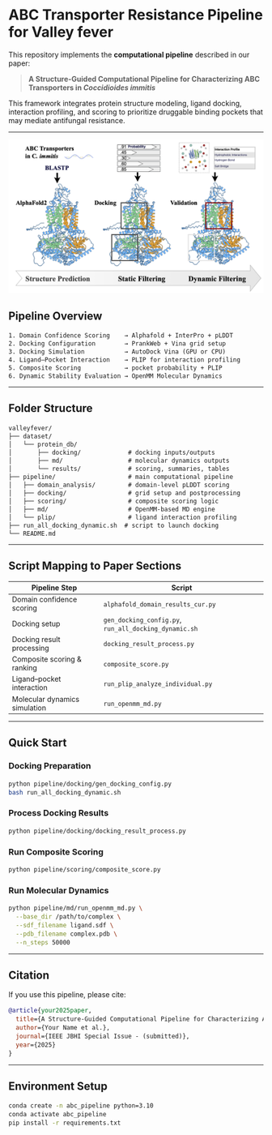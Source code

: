 # ABC Transporter Resistance Pipeline for Valley fever

This repository implements the **computational pipeline** described in our paper:

> **A Structure-Guided Computational Pipeline for Characterizing ABC Transporters in _Coccidioides immitis_**

This framework integrates protein structure modeling, ligand docking, interaction profiling, and scoring to prioritize 
druggable binding pockets that may mediate antifungal resistance.

---

![Computational Pipeline](./system_arch.png)

## Pipeline Overview

```text
1. Domain Confidence Scoring    → Alphafold + InterPro + pLDDT
2. Docking Configuration        → PrankWeb + Vina grid setup
3. Docking Simulation           → AutoDock Vina (GPU or CPU)
4. Ligand–Pocket Interaction    → PLIP for interaction profiling
5. Composite Scoring            → pocket probability + PLIP
6. Dynamic Stability Evaluation → OpenMM Molecular Dynamics
```

---

## Folder Structure
```
valleyfever/
├── dataset/
│   └── protein_db/
│       ├── docking/             # docking inputs/outputs
│       ├── md/                  # molecular dynamics outputs
│       └── results/             # scoring, summaries, tables
├── pipeline/                    # main computational pipeline
│   ├── domain_analysis/         # domain-level pLDDT scoring
│   ├── docking/                 # grid setup and postprocessing
│   ├── scoring/                 # composite scoring logic
│   ├── md/                      # OpenMM-based MD engine
│   └── plip/                    # ligand interaction profiling
├── run_all_docking_dynamic.sh  # script to launch docking
└── README.md
```

---

## Script Mapping to Paper Sections
| **Pipeline Step**              | **Script**                                           |
|-------------------------------|------------------------------------------------------|
| Domain confidence scoring     | `alphafold_domain_results_cur.py`                   |
| Docking setup                 | `gen_docking_config.py`, `run_all_docking_dynamic.sh` |
| Docking result processing     | `docking_result_process.py`                         |
| Composite scoring & ranking   | `composite_score.py`                                |
| Ligand–pocket interaction     | `run_plip_analyze_individual.py`                    |
| Molecular dynamics simulation | `run_openmm_md.py`                                  |

---

## Quick Start

### Docking Preparation
```bash
python pipeline/docking/gen_docking_config.py
bash run_all_docking_dynamic.sh
```

### Process Docking Results
```bash
python pipeline/docking/docking_result_process.py
```

### Run Composite Scoring
```bash
python pipeline/scoring/composite_score.py
```

###  Run Molecular Dynamics
```bash
python pipeline/md/run_openmm_md.py \
  --base_dir /path/to/complex \
  --sdf_filename ligand.sdf \
  --pdb_filename complex.pdb \
  --n_steps 50000
```

---

##  Citation
If you use this pipeline, please cite:

```bibtex
@article{your2025paper,
  title={A Structure-Guided Computational Pipeline for Characterizing ABC Transporters in \textit{Coccidioides immitis}},
  author={Your Name et al.},
  journal={IEEE JBHI Special Issue - (submitted)},
  year={2025} 
}
```

---

##  Environment Setup
```bash
conda create -n abc_pipeline python=3.10
conda activate abc_pipeline
pip install -r requirements.txt
```

